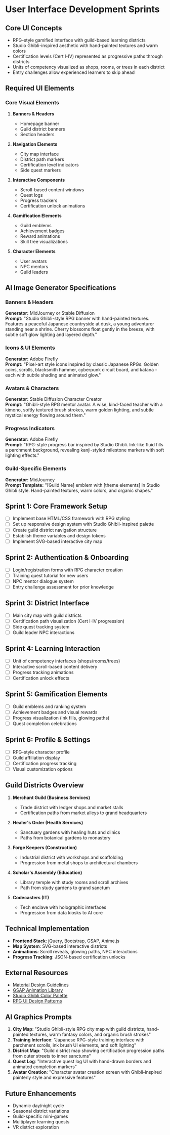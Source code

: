 # User Interface Development Sprints

## Core UI Concepts
- RPG-style gamified interface with guild-based learning districts
- Studio Ghibli-inspired aesthetic with hand-painted textures and warm colors
- Certification levels (Cert I-IV) represented as progressive paths through districts
- Units of competency visualized as shops, rooms, or trees in each district
- Entry challenges allow experienced learners to skip ahead

## Required UI Elements

### Core Visual Elements
1. **Banners & Headers**
   - Homepage banner
   - Guild district banners
   - Section headers

2. **Navigation Elements**
   - City map interface
   - District path markers
   - Certification level indicators
   - Side quest markers

3. **Interactive Components**
   - Scroll-based content windows
   - Quest logs
   - Progress trackers
   - Certification unlock animations

4. **Gamification Elements**
   - Guild emblems
   - Achievement badges
   - Reward animations
   - Skill tree visualizations

5. **Character Elements**
   - User avatars
   - NPC mentors
   - Guild leaders

## AI Image Generator Specifications

### Banners & Headers
**Generator:** MidJourney or Stable Diffusion  
**Prompt:** "Studio Ghibli-style RPG banner with hand-painted textures. Features a peaceful Japanese countryside at dusk, a young adventurer standing near a shrine. Cherry blossoms float gently in the breeze, with subtle soft glow lighting and layered depth."

### Icons & UI Elements
**Generator:** Adobe Firefly  
**Prompt:** "Pixel-art style icons inspired by classic Japanese RPGs. Golden coins, scrolls, blacksmith hammer, cyberpunk circuit board, and katana - each with subtle shading and animated glow."

### Avatars & Characters
**Generator:** Stable Diffusion Character Creator  
**Prompt:** "Ghibli-style RPG mentor avatar. A wise, kind-faced teacher with a kimono, softly textured brush strokes, warm golden lighting, and subtle mystical energy flowing around them."

### Progress Indicators
**Generator:** Adobe Firefly  
**Prompt:** "RPG-style progress bar inspired by Studio Ghibli. Ink-like fluid fills a parchment background, revealing kanji-styled milestone markers with soft lighting effects."

### Guild-Specific Elements
**Generator:** MidJourney  
**Prompt Template:** "[Guild Name] emblem with [theme elements] in Studio Ghibli style. Hand-painted textures, warm colors, and organic shapes."

## Sprint 1: Core Framework Setup
- [ ] Implement base HTML/CSS framework with RPG styling
- [ ] Set up responsive design system with Studio Ghibli-inspired palette
- [ ] Create guild district navigation structure
- [ ] Establish theme variables and design tokens
- [ ] Implement SVG-based interactive city map

## Sprint 2: Authentication & Onboarding
- [ ] Login/registration forms with RPG character creation
- [ ] Training quest tutorial for new users
- [ ] NPC mentor dialogue system
- [ ] Entry challenge assessment for prior knowledge

## Sprint 3: District Interface
- [ ] Main city map with guild districts
- [ ] Certification path visualization (Cert I-IV progression)
- [ ] Side quest tracking system
- [ ] Guild leader NPC interactions

## Sprint 4: Learning Interaction
- [ ] Unit of competency interfaces (shops/rooms/trees)
- [ ] Interactive scroll-based content delivery
- [ ] Progress tracking animations
- [ ] Certification unlock effects

## Sprint 5: Gamification Elements
- [ ] Guild emblems and ranking system
- [ ] Achievement badges and visual rewards
- [ ] Progress visualization (ink fills, glowing paths)
- [ ] Quest completion celebrations

## Sprint 6: Profile & Settings
- [ ] RPG-style character profile
- [ ] Guild affiliation display
- [ ] Certification progress tracking
- [ ] Visual customization options

## Guild Districts Overview
1. **Merchant Guild (Business Services)**
   - Trade district with ledger shops and market stalls
   - Certification paths from market alleys to grand headquarters

2. **Healer's Order (Health Services)**
   - Sanctuary gardens with healing huts and clinics
   - Paths from botanical gardens to monastery

3. **Forge Keepers (Construction)**
   - Industrial district with workshops and scaffolding
   - Progression from metal shops to architectural chambers

4. **Scholar's Assembly (Education)**
   - Library temple with study rooms and scroll archives
   - Path from study gardens to grand sanctum

5. **Codecasters (IT)**
   - Tech enclave with holographic interfaces
   - Progression from data kiosks to AI core

## Technical Implementation
- **Frontend Stack**: jQuery, Bootstrap, GSAP, Anime.js
- **Map System**: SVG-based interactive districts
- **Animations**: Scroll reveals, glowing paths, NPC interactions
- **Progress Tracking**: JSON-based certification unlocks

## External Resources
- [Material Design Guidelines](https://material.io/design)
- [GSAP Animation Library](https://greensock.com/gsap/)
- [Studio Ghibli Color Palette](https://www.color-hex.com/color-palette/1019411)
- [RPG UI Design Patterns](https://uxdesign.cc/game-ui-design-patterns-8b867c91a3b)

## AI Graphics Prompts
1. **City Map**: "Studio Ghibli-style RPG city map with guild districts, hand-painted textures, warm fantasy colors, and organic brush strokes"
2. **Training Interface**: "Japanese RPG-style training interface with parchment scrolls, ink brush UI elements, and soft lighting"
3. **District Map**: "Guild district map showing certification progression paths from outer streets to inner sanctums"
4. **Quest Log**: "Interactive quest log UI with hand-drawn borders and animated completion markers"
5. **Avatar Creation**: "Character avatar creation screen with Ghibli-inspired painterly style and expressive features"

## Future Enhancements
- Dynamic day/night cycle
- Seasonal district variations
- Guild-specific mini-games
- Multiplayer learning quests
- VR district exploration